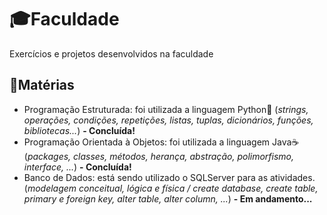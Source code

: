 # 🎓Faculdade
 Exercícios e projetos desenvolvidos na faculdade
## 📝Matérias
- Programação Estruturada: foi utilizada a linguagem Python🐍 (*strings, operações, condições, repetições, listas, tuplas, dicionários, funções, bibliotecas...*) **- Concluída!**
- Programação Orientada à Objetos: foi utilizada a linguagem Java☕ (*packages, classes, métodos, herança, abstração, polimorfismo, interface, ...*)  **- Concluída!**
- Banco de Dados: está sendo utilizado o SQLServer para as atividades. (*modelagem conceitual, lógica e física / create database, create table, primary e foreign key, alter table, alter column, ...*) **- Em andamento...**
